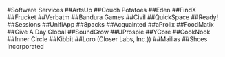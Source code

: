 #Software Services
##ArtsUp
##Couch Potatoes
##Eden
##FindX
##Frucket
##Verbatm
##Bandura Games
##Civil
##QuickSpace
##Ready!
##Sessions
##UnifiApp
##8packs
##Acquainted
##aProlix
##FoodMatix
##Give A Day Global
##SoundGrow
##UProspie
##YCore
##CookNook
##Inner Circle
##Kibbit
##Loro (Closer Labs, Inc.))
##Mailias
##Shoes Incorporated
